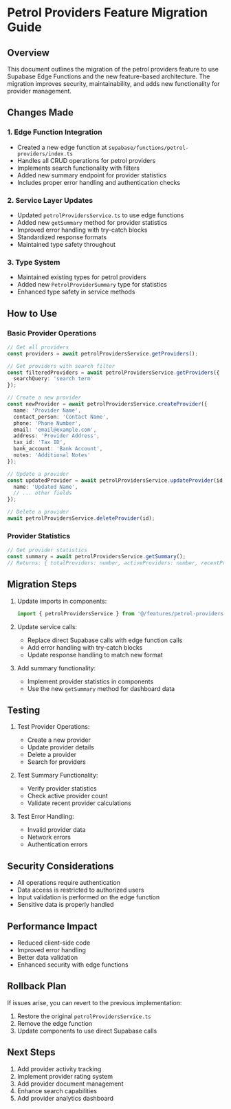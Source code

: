 # Petrol Providers Feature Migration Guide

## Overview
This document outlines the migration of the petrol providers feature to use Supabase Edge Functions and the new feature-based architecture. The migration improves security, maintainability, and adds new functionality for provider management.

## Changes Made

### 1. Edge Function Integration
- Created a new edge function at `supabase/functions/petrol-providers/index.ts`
- Handles all CRUD operations for petrol providers
- Implements search functionality with filters
- Added new summary endpoint for provider statistics
- Includes proper error handling and authentication checks

### 2. Service Layer Updates
- Updated `petrolProvidersService.ts` to use edge functions
- Added new `getSummary` method for provider statistics
- Improved error handling with try-catch blocks
- Standardized response formats
- Maintained type safety throughout

### 3. Type System
- Maintained existing types for petrol providers
- Added new `PetrolProviderSummary` type for statistics
- Enhanced type safety in service methods

## How to Use

### Basic Provider Operations
```typescript
// Get all providers
const providers = await petrolProvidersService.getProviders();

// Get providers with search filter
const filteredProviders = await petrolProvidersService.getProviders({
  searchQuery: 'search term'
});

// Create a new provider
const newProvider = await petrolProvidersService.createProvider({
  name: 'Provider Name',
  contact_person: 'Contact Name',
  phone: 'Phone Number',
  email: 'email@example.com',
  address: 'Provider Address',
  tax_id: 'Tax ID',
  bank_account: 'Bank Account',
  notes: 'Additional Notes'
});

// Update a provider
const updatedProvider = await petrolProvidersService.updateProvider(id, {
  name: 'Updated Name',
  // ... other fields
});

// Delete a provider
await petrolProvidersService.deleteProvider(id);
```

### Provider Statistics
```typescript
// Get provider statistics
const summary = await petrolProvidersService.getSummary();
// Returns: { totalProviders: number, activeProviders: number, recentProviders: number }
```

## Migration Steps

1. Update imports in components:
   ```typescript
   import { petrolProvidersService } from '@/features/petrol-providers/services/petrolProvidersService';
   ```

2. Update service calls:
   - Replace direct Supabase calls with edge function calls
   - Add error handling with try-catch blocks
   - Update response handling to match new format

3. Add summary functionality:
   - Implement provider statistics in components
   - Use the new `getSummary` method for dashboard data

## Testing

1. Test Provider Operations:
   - Create a new provider
   - Update provider details
   - Delete a provider
   - Search for providers

2. Test Summary Functionality:
   - Verify provider statistics
   - Check active provider count
   - Validate recent provider calculations

3. Test Error Handling:
   - Invalid provider data
   - Network errors
   - Authentication errors

## Security Considerations

- All operations require authentication
- Data access is restricted to authorized users
- Input validation is performed on the edge function
- Sensitive data is properly handled

## Performance Impact

- Reduced client-side code
- Improved error handling
- Better data validation
- Enhanced security with edge functions

## Rollback Plan

If issues arise, you can revert to the previous implementation:

1. Restore the original `petrolProvidersService.ts`
2. Remove the edge function
3. Update components to use direct Supabase calls

## Next Steps

1. Add provider activity tracking
2. Implement provider rating system
3. Add provider document management
4. Enhance search capabilities
5. Add provider analytics dashboard 